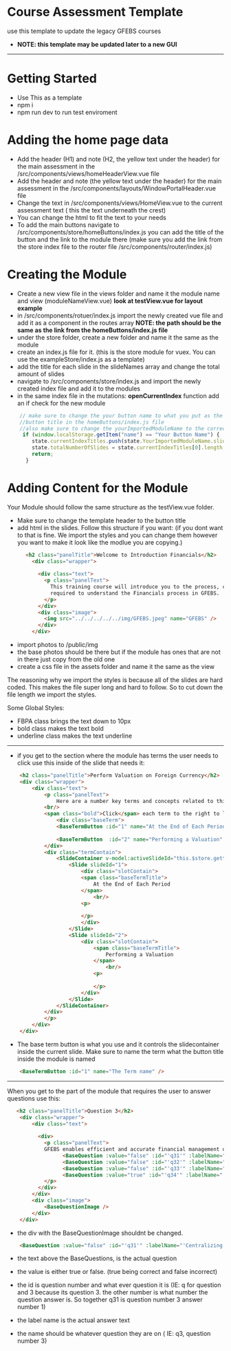 # Course Assessment Template
use this template to update the legacy GFEBS courses
- **NOTE: this template may be updated later to a new GUI** 
--- 
# Getting Started
- Use This as a template
- npm i
- npm run dev to run test enviroment
# Adding the home page data 
- Add the header (H1) and note (H2, the yellow text under the header) for the main assessment in the /src/components/views/homeHeaderView.vue file
- Add the header and note (the yellow text under the header) for the main assessment in the /src/components/layouts/WindowPortalHeader.vue file
- Change the text in /src/components/views/HomeView.vue to the  current assessment text ( this the text underneath the crest) 
- You can change the html to fit the text to your needs
- To add the main buttons navigate to /src/components/store/homeButtons/index.js
you can add the title of the button and the link to the module there
(make sure you add the link from the store index file to the router file /src/components/router/index.js)
# Creating the Module
- Create a new view file in the views folder and name it the module name and view (moduleNameView.vue) **look at testView.vue for layout example**
- in /src/components/rotuer/index.js import the newly created vue file and add it as a component in the routes array 
**NOTE: the path should be the same as the link from the homeButtons/index.js file**
- under the store folder, create a new folder and name it the same as the module
- create an index.js file for it. (this is the store module for vuex. You can use the exampleStore/index.js as a template)
- add the title for each slide in the slideNames array and change the total amount of slides
- navigate to /src/components/store/index.js and import the newly created index file and add it to the modules
- in the same index file in the mutations: **openCurrentIndex** function add an if check for the new module 
```javascript
    // make sure to change the your button name to what you put as the 
    //button title in the homeButtons/index.js file 
    //also make sure to change the yourImportedModuleName to the correct imported module
     if (window.localStorage.getItem("name") == "Your Button Name") {
        state.currentIndexTitles.push(state.YourImportedModuleName.slideNames);
        state.totalNumberOfSlides = state.currentIndexTitles[0].length;
        return;
      }
```
# Adding Content for the Module
Your Module should follow the same structure as the testView.vue folder.
- Make sure to change the template header to the button title 
- add html in the slides. Follow this structure if you want:
(if you dont want to that is fine. We import the styles and you can change them however you want to make it look like the modlue you are copying.)
```html
      <h2 class="panelTitle">Welcome to Introduction Financials</h2>
        <div class="wrapper">
           
          <div class="text">
            <p class="panelText">
              This training course will introduce you to the process, coordination, and information
              required to understand the Financials process in GFEBS.
            </p>
          </div>
          <div class="image">
            <img src="../../../../../img/GFEBS.jpeg" name="GFEBS" />
          </div>
        </div>
```
- import photos to /public/img
- the base photos should be there but if the module has ones that are not in there just copy from the old one
- create a css file in the assets folder and name it the same as the view

The reasoning why we import the styles is because all of the slides are hard coded. This makes the file super long and hard to follow.
So to cut down the file length we import the styles.

Some Global Styles:
- FBPA class brings the text down to 10px
- bold class makes the text bold
- underline class makes the text underline 

---
- if you get to the section where the module has terms the user needs to click use this inside of the slide that needs it:

```html
    <h2 class="panelTitle">Perform Valuation on Foreign Currency</h2>
    <div class="wrapper">
        <div class="text">
            <p class="panelText">
                Here are a number key terms and concepts related to this section.
            <br/>
            <span class="bold">Click</span> each term to the right to learn more.
                <div class="baseTerm">
                <BaseTermButton :id="1" name="At the End of Each Period" />
                
                <BaseTermButton  :id="2" name="Performing a Valuation" />
            </div>
            <div class="termContain">
                <SlideContainer v-model:activeSlideId="this.$store.getters.getActiveTermId">
                    <Slide slideId="1">
                        <div class="slotContain">
                        <span class="baseTermTitle">
                            At the End of Each Period
                        </span>
                            <br/>
                        <p>
                            
                        </p>
                        </div>
                    </Slide>
                    <Slide slideId="2">
                        <div class="slotContain">
                            <span class="baseTermTitle">
                                Performing a Valuation
                            </span>
                                <br/>
                            <p>
                                
                            </p>
                        </div>
                    </Slide>   
                </SlideContainer>
            </div>
            </p>
        </div>
    </div>
```
- The base term button is what you use and it controls the slidecontainer inside the current slide. Make sure to name the term what the button title inside the module is named
```html
    <BaseTermButton :id="1" name="The Term name" />
```
---
When you get to the part of the module that requires the user to answer questions use this: 

```html
   <h2 class="panelTitle">Question 3</h2>
    <div class="wrapper">
        <div class="text">
          
          <div>
            <p class="panelText">
            GFEBS enables efficient and accurate financial management of the Army by:
                  <BaseQuestion :value="false" :id="'q31'" :labelName="'Centralizing Master Data'" :name="'q3'" />
                  <BaseQuestion :value="false" :id="'q32'" :labelName="'Standardizing Financial Management'" :name="'q3'" />
                  <BaseQuestion :value="false" :id="'q33'" :labelName="'Expediting the Period-End and Year-End Close processes'" :name="'q3'" />
                  <BaseQuestion :value="true" :id="'q34'" :labelName="'All of the above'" :name="'q3'" />
            </p>
          </div>
        </div>
        <div class="image">
            <BaseQuestionImage />
        </div>
    </div>

```

- the div with the BaseQuestionImage shouldnt be changed.
```html
    <BaseQuestion :value="false" :id="'q31'" :labelName="'Centralizing Master Data'" :name="'q3'" />
```
- the text above the BaseQuestions, is the actual question

- the value is either true or false. (true being correct and false incorrect)
- the id is question number and what ever question it is (IE: q for question and 3 because its question 3. the other number is what number the question answer is. So together q31 is question number 3 answer number 1)
- the label name is the actual answer text
- the name should be whatever question they are on ( IE: q3, question number 3)



